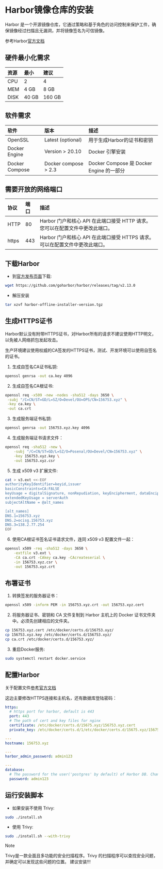 # Harbor镜像仓库的安装

Harbor 是一个开源镜像仓库，它通过策略和基于角色的访问控制来保护工件，确保镜像经过扫描且无漏洞，并将镜像签名为可信镜像。

参考Harbor[官方文档](https://goharbor.io/docs/2.13.0/install-config/)

## 硬件最小化需求

|资源|最小|建议|
|:----|:---|:----|
|CPU|2   |4   |
|MEM|4 GB|8 GB|
|DISK|40 GB|160 GB|

## 软件需求

|软件|版本|描述|
|:----|:---|:----|
|OpenSSL|Latest (optional)|用于生成Harbor的证书和密钥|
|Docker Engine|Version > 20.10|Docker 引擎安装|
|Docker Compose|Docker compose > 2.3|Docker Compose 是 Docker Engine 的一部分|

## 需要开放的网络端口

|协议|端口|描述|
|:----|:---|:----|
|HTTP |80  |Harbor 门户和核心 API 在此端口接受 HTTP 请求。您可以在配置文件中更改此端口。|
|https|443|Harbor 门户和核心 API 在此端口接受 HTTPS 请求。可以在配置文件中更改此端口。|

## 下载Harbor

- 到[官方发布页面](https://github.com/goharbor/harbor/releases/tag/v2.13.0)下载:

```bash
wget https://github.com/goharbor/harbor/releases/tag/v2.13.0
```

- 解压安装

```bash
tar xzvf harbor-offline-installer-version.tgz
```

## 生成HTTPS证书

Harbor默认没有附带HTTPS证书，对Harbor所有的请求不建议使用HTTP明文，以免被人网络抓包发起攻击。

生产环境建议使用权威的CA签发的HTTPS证书，测试、开发环境可以使用自签名的证书。

1. 生成自签名CA证书私钥:

```bash
openssl genrsa -out ca.key 4096
```

2. 生成自签名CA根证书:

```bash
openssl req -x509 -new -nodes -sha512 -days 3650 \
 -subj "/C=CN/ST=GD/L=SZ/O=Devel/OU=OPS/CN=156753.xyz" \
 -key ca.key \
 -out ca.crt
```

3. 生成服务端证书私钥:

```bash
openssl genrsa -out 156753.xyz.key 4096
```

4. 生成服务端证书请求文件：

```bash
openssl req -sha512 -new \
    -subj "/C=CN/ST=GD/L=SZ/O=Posenal/OU=Devel/CN=156753.xyz" \
    -key 156753.xyz.key \
    -out 156753.xyz.csr
```

5. 生成 x509 v3 扩展文件:

```bash
cat > v3.ext <<-EOF
authorityKeyIdentifier=keyid,issuer
basicConstraints=CA:FALSE
keyUsage = digitalSignature, nonRepudiation, keyEncipherment, dataEncipherment
extendedKeyUsage = serverAuth
subjectAltName = @alt_names

[alt_names]
DNS.1=156753.xyz
DNS.2=ocisg.156753.xyz
DNS.3=138.2.77.254
EOF
```

6. 使用CA根证书签名证书请求文件，连同 x509 v3 配置文件一起：

```bash
openssl x509 -req -sha512 -days 3650 \
    -extfile v3.ext \
    -CA ca.crt -CAkey ca.key -CAcreateserial \
    -in 156753.xyz.csr \
    -out 156753.xyz.crt
```

## 布署证书

1. 转换签发的服务器证书：

```bash
openssl x509 -inform PEM -in 156753.xyz.crt -out 156753.xyz.cert
```

2. 将服务器证书、密钥和 CA 文件复制到 Harbor 主机上的 Docker 证书文件夹中。必须先创建相应的文件夹。

```bash
cp 156753.xyz.cert /etc/docker/certs.d/156753.xyz/
cp 156753.xyz.key /etc/docker/certs.d/156753.xyz/
cp ca.crt /etc/docker/certs.d/156753.xyz/
```

3. 重启Docker服务:

```bash
sudo systemctl restart docker.service
```

## 配置Harbor

关于配置文件[参考官方文档](https://goharbor.io/docs/2.13.0/install-config/configure-yml-file/)

这边主要修改HTTPS连接和主机名，还有数据库登陆密码：

```yml
https:
  # https port for harbor, default is 443
  port: 443
  # The path of cert and key files for nginx
  certificate: /etc/docker/certs.d/15675.xyz/156753.xyz.cert
  private_key: /etc/docker/certs.d/1/etc/docker/certs.d/15675.xyz/156753.xyz.keyy

---
hostname: 156753.xyz

---
harbor_admin_password: admin123

---
database:
  # The password for the user('postgres' by default) of Harbor DB. Change this before any production use.
  password: admin123
```

## 运行安装脚本

- 如果安装不使用 Trivy:

```bash
sudo ./install.sh
```

- 使用 Trivy:

```bash
sudo ./install.sh --with-trivy
```

> [!NOTE]
> Trivy是一款全面且多功能的安全扫描程序。Trivy 的扫描程序可以查找安全问题，并确定可以发现这些问题的位置。
> 建议安装!!!